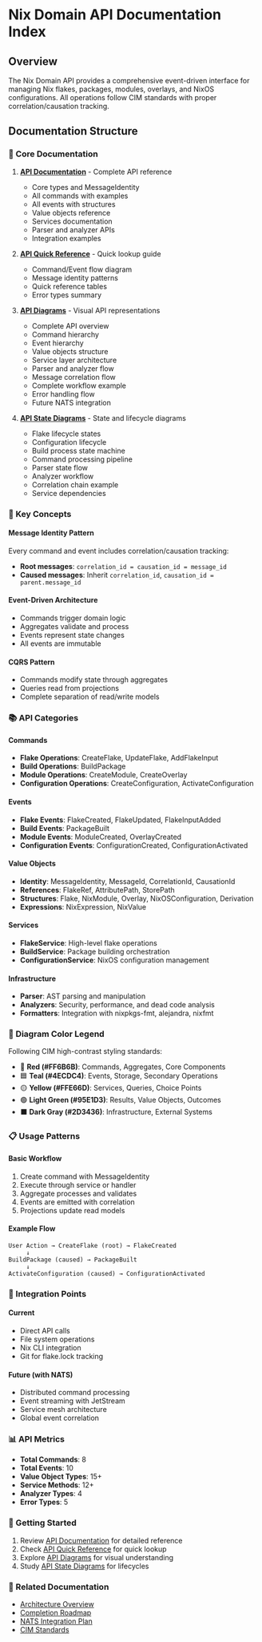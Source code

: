 # Nix Domain API Documentation Index

## Overview

The Nix Domain API provides a comprehensive event-driven interface for managing Nix flakes, packages, modules, overlays, and NixOS configurations. All operations follow CIM standards with proper correlation/causation tracking.

## Documentation Structure

### 📖 Core Documentation

1. **[API Documentation](./api.md)** - Complete API reference
   - Core types and MessageIdentity
   - All commands with examples
   - All events with structures
   - Value objects reference
   - Services documentation
   - Parser and analyzer APIs
   - Integration examples

2. **[API Quick Reference](./api-quick-reference.md)** - Quick lookup guide
   - Command/Event flow diagram
   - Message identity patterns
   - Quick reference tables
   - Error types summary

3. **[API Diagrams](./api-diagrams.md)** - Visual API representations
   - Complete API overview
   - Command hierarchy
   - Event hierarchy
   - Value objects structure
   - Service layer architecture
   - Parser and analyzer flow
   - Message correlation flow
   - Complete workflow example
   - Error handling flow
   - Future NATS integration

4. **[API State Diagrams](./api-state-diagrams.md)** - State and lifecycle diagrams
   - Flake lifecycle states
   - Configuration lifecycle
   - Build process state machine
   - Command processing pipeline
   - Parser state flow
   - Analyzer workflow
   - Correlation chain example
   - Service dependencies

### 🔑 Key Concepts

#### Message Identity Pattern
Every command and event includes correlation/causation tracking:
- **Root messages**: `correlation_id = causation_id = message_id`
- **Caused messages**: Inherit `correlation_id`, `causation_id = parent.message_id`

#### Event-Driven Architecture
- Commands trigger domain logic
- Aggregates validate and process
- Events represent state changes
- All events are immutable

#### CQRS Pattern
- Commands modify state through aggregates
- Queries read from projections
- Complete separation of read/write models

### 📚 API Categories

#### Commands
- **Flake Operations**: CreateFlake, UpdateFlake, AddFlakeInput
- **Build Operations**: BuildPackage
- **Module Operations**: CreateModule, CreateOverlay
- **Configuration Operations**: CreateConfiguration, ActivateConfiguration

#### Events
- **Flake Events**: FlakeCreated, FlakeUpdated, FlakeInputAdded
- **Build Events**: PackageBuilt
- **Module Events**: ModuleCreated, OverlayCreated
- **Configuration Events**: ConfigurationCreated, ConfigurationActivated

#### Value Objects
- **Identity**: MessageIdentity, MessageId, CorrelationId, CausationId
- **References**: FlakeRef, AttributePath, StorePath
- **Structures**: Flake, NixModule, Overlay, NixOSConfiguration, Derivation
- **Expressions**: NixExpression, NixValue

#### Services
- **FlakeService**: High-level flake operations
- **BuildService**: Package building orchestration
- **ConfigurationService**: NixOS configuration management

#### Infrastructure
- **Parser**: AST parsing and manipulation
- **Analyzers**: Security, performance, and dead code analysis
- **Formatters**: Integration with nixpkgs-fmt, alejandra, nixfmt

### 🎨 Diagram Color Legend

Following CIM high-contrast styling standards:
- 🔴 **Red (#FF6B6B)**: Commands, Aggregates, Core Components
- 🟦 **Teal (#4ECDC4)**: Events, Storage, Secondary Operations
- 🟡 **Yellow (#FFE66D)**: Services, Queries, Choice Points
- 🟢 **Light Green (#95E1D3)**: Results, Value Objects, Outcomes
- ⬛ **Dark Gray (#2D3436)**: Infrastructure, External Systems

### 📋 Usage Patterns

#### Basic Workflow
1. Create command with MessageIdentity
2. Execute through service or handler
3. Aggregate processes and validates
4. Events are emitted with correlation
5. Projections update read models

#### Example Flow
```
User Action → CreateFlake (root) → FlakeCreated
     ↓
BuildPackage (caused) → PackageBuilt
     ↓
ActivateConfiguration (caused) → ConfigurationActivated
```

### 🔧 Integration Points

#### Current
- Direct API calls
- File system operations
- Nix CLI integration
- Git for flake.lock tracking

#### Future (with NATS)
- Distributed command processing
- Event streaming with JetStream
- Service mesh architecture
- Global event correlation

### 📊 API Metrics

- **Total Commands**: 8
- **Total Events**: 10
- **Value Object Types**: 15+
- **Service Methods**: 12+
- **Analyzer Types**: 4
- **Error Types**: 5

### 🚀 Getting Started

1. Review [API Documentation](./api.md) for detailed reference
2. Check [API Quick Reference](./api-quick-reference.md) for quick lookup
3. Explore [API Diagrams](./api-diagrams.md) for visual understanding
4. Study [API State Diagrams](./api-state-diagrams.md) for lifecycles

### 🔗 Related Documentation

- [Architecture Overview](./architecture/domain-overview.md)
- [Completion Roadmap](./plan/completion-roadmap.md)
- [NATS Integration Plan](./plan/nats-integration-plan.md)
- [CIM Standards](./.claude/)
